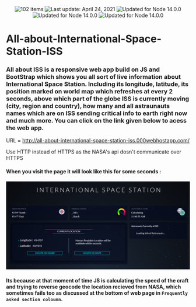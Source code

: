 
<div align="center">
  <img src="https://img.shields.io/badge/User%20Count-8-blue" alt="102 items">    <img id="last-update-badge" src="https://img.shields.io/badge/Open%20Source-%E2%9D%A4%EF%B8%8F-green" alt="Last update: April 24, 2021">    <img src="https://img.shields.io/badge/Libraries-Discord-red" alt="Updated for Node 14.0.0">     <img src="https://img.shields.io/badge/Libraries-Discord--Webhook-red" alt="Updated for Node 14.0.0">    <img src="https://img.shields.io/badge/Last%20Update-4%2F%20May%2F%202021-yellowgreen" alt="Updated for Node 14.0.0">
</div>

# All-about-International-Space-Station-ISS
### All about ISS is a responsive web app build on JS and BootStrap which shows you all sort of live information about International Space Station. Including its longitude, latitude, its position marked on world map which refreshes at every 2 seconds, above which part of the globe ISS is currently moving (city, region and country), how many and all astraunauts names which are on ISS sending critical info to earth right now and much more. You can click on the link given below to acess the web app.

URL = http://all-about-international-space-station-iss.000webhostapp.com/

Use HTTP instead of HTTPS as the NASA's api dosn't communicate over HTTPS 

#### When you visit the page it will look like this for some seconds : 
![GitHub Logo](/components/ss1.png)
#### Its because at that moment of time JS is calculating the speed of the craft and trying to reverse geocode the location recieved from NASA, which sometimes fails too as discussed at the bottom of web page in `Frequently asked section coloumn`.
